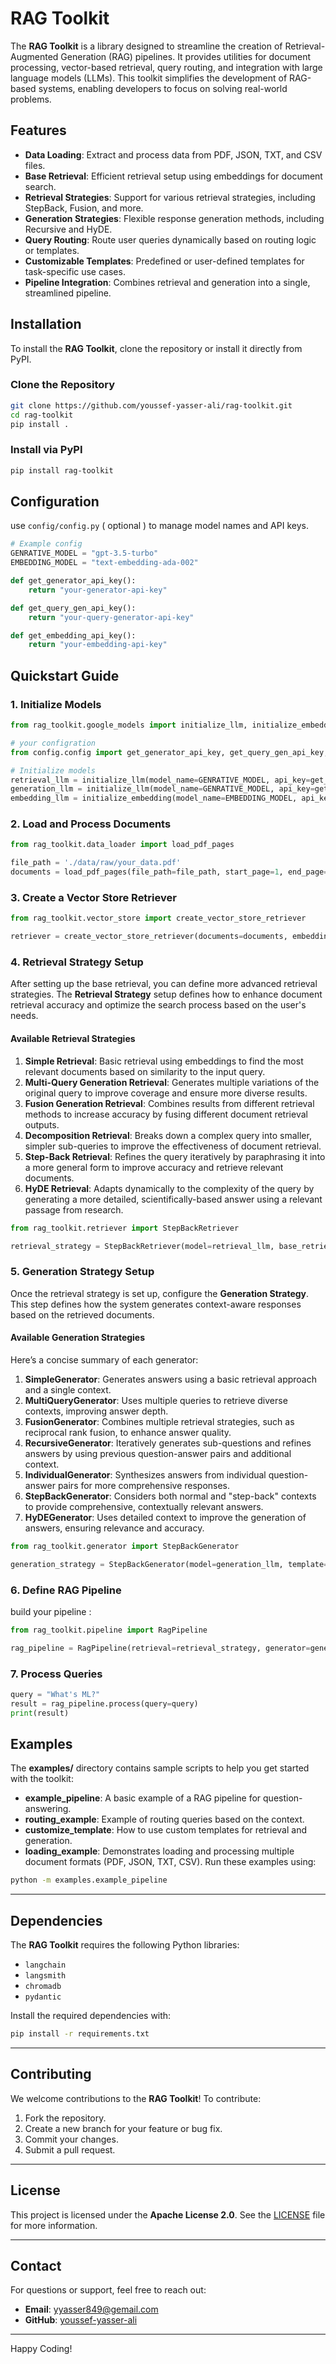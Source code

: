 # RAG Toolkit

The **RAG Toolkit** is a library designed to streamline the creation of Retrieval-Augmented Generation (RAG) pipelines. It provides utilities for document processing, vector-based retrieval, query routing, and integration with large language models (LLMs). This toolkit simplifies the development of RAG-based systems, enabling developers to focus on solving real-world problems.

## Features

- **Data Loading**: Extract and process data from PDF, JSON, TXT, and CSV files.
- **Base Retrieval**: Efficient retrieval setup using embeddings for document search.
- **Retrieval Strategies**: Support for various retrieval strategies, including StepBack, Fusion, and more.
- **Generation Strategies**: Flexible response generation methods, including Recursive and HyDE.
- **Query Routing**: Route user queries dynamically based on routing logic or templates.
- **Customizable Templates**: Predefined or user-defined templates for task-specific use cases.
- **Pipeline Integration**: Combines retrieval and generation into a single, streamlined pipeline.

## Installation

To install the **RAG Toolkit**, clone the repository or install it directly from PyPI.

### Clone the Repository

```bash
git clone https://github.com/youssef-yasser-ali/rag-toolkit.git
cd rag-toolkit
pip install .
```

### Install via PyPI

```bash
pip install rag-toolkit
```

## Configuration

use `config/config.py` ( optional ) to manage model names and API keys.

```python
# Example config
GENRATIVE_MODEL = "gpt-3.5-turbo"
EMBEDDING_MODEL = "text-embedding-ada-002"

def get_generator_api_key():
    return "your-generator-api-key"

def get_query_gen_api_key():
    return "your-query-generator-api-key"

def get_embedding_api_key():
    return "your-embedding-api-key"
```

## Quickstart Guide

### 1. Initialize Models

```python
from rag_toolkit.google_models import initialize_llm, initialize_embedding

# your configration
from config.config import get_generator_api_key, get_query_gen_api_key, get_embedding_api_key, GENRATIVE_MODEL, EMBEDDING_MODEL

# Initialize models
retrieval_llm = initialize_llm(model_name=GENRATIVE_MODEL, api_key=get_query_gen_api_key())
generation_llm = initialize_llm(model_name=GENRATIVE_MODEL, api_key=get_generator_api_key())
embedding_llm = initialize_embedding(model_name=EMBEDDING_MODEL, api_key=get_embedding_api_key())
```

### 2. Load and Process Documents

```python
from rag_toolkit.data_loader import load_pdf_pages

file_path = './data/raw/your_data.pdf'
documents = load_pdf_pages(file_path=file_path, start_page=1, end_page=20)
```

### 3. Create a Vector Store Retriever

```python
from rag_toolkit.vector_store import create_vector_store_retriever

retriever = create_vector_store_retriever(documents=documents, embeddings_model=embedding_llm)
```

### 4. Retrieval Strategy Setup

After setting up the base retrieval, you can define more advanced retrieval strategies. The **Retrieval Strategy** setup defines how to enhance document retrieval accuracy and optimize the search process based on the user's needs.

#### Available Retrieval Strategies

1. **Simple Retrieval**: Basic retrieval using embeddings to find the most relevant documents based on similarity to the input query.
2. **Multi-Query Generation Retrieval**: Generates multiple variations of the original query to improve coverage and ensure more diverse results.
3. **Fusion Generation Retrieval**: Combines results from different retrieval methods to increase accuracy by fusing different document retrieval outputs.
4. **Decomposition Retrieval**: Breaks down a complex query into smaller, simpler sub-queries to improve the effectiveness of document retrieval.
5. **Step-Back Retrieval**: Refines the query iteratively by paraphrasing it into a more general form to improve accuracy and retrieve relevant documents.
6. **HyDE Retrieval**: Adapts dynamically to the complexity of the query by generating a more detailed, scientifically-based answer using a relevant passage from research.

```python
from rag_toolkit.retriever import StepBackRetriever

retrieval_strategy = StepBackRetriever(model=retrieval_llm, base_retriever=retriever, template=None)
```

### 5. Generation Strategy Setup

Once the retrieval strategy is set up, configure the **Generation Strategy**. This step defines how the system generates context-aware responses based on the retrieved documents.

#### Available Generation Strategies

Here’s a concise summary of each generator:

1. **SimpleGenerator**: Generates answers using a basic retrieval approach and a single context.
2. **MultiQueryGenerator**: Uses multiple queries to retrieve diverse contexts, improving answer depth.
3. **FusionGenerator**: Combines multiple retrieval strategies, such as reciprocal rank fusion, to enhance answer quality.
4. **RecursiveGenerator**: Iteratively generates sub-questions and refines answers by using previous question-answer pairs and additional context.
5. **IndividualGenerator**: Synthesizes answers from individual question-answer pairs for more comprehensive responses.
6. **StepBackGenerator**: Considers both normal and "step-back" contexts to provide comprehensive, contextually relevant answers.
7. **HyDEGenerator**: Uses detailed context to improve the generation of answers, ensuring relevance and accuracy.

```python
from rag_toolkit.generator import StepBackGenerator

generation_strategy = StepBackGenerator(model=generation_llm, template=None)
```

### 6. Define RAG Pipeline

build your pipeline :

```python
from rag_toolkit.pipeline import RagPipeline

rag_pipeline = RagPipeline(retrieval=retrieval_strategy, generator=generation_strategy)
```

### 7. Process Queries

```python
query = "What's ML?"
result = rag_pipeline.process(query=query)
print(result)
```

## Examples

The **examples/** directory contains sample scripts to help you get started with the toolkit:

- **example_pipeline**: A basic example of a RAG pipeline for question-answering.
- **routing_example**: Example of routing queries based on the context.
- **customize_template**: How to use custom templates for retrieval and generation.
- **loading_example**: Demonstrates loading and processing multiple document formats (PDF, JSON, TXT, CSV).
  Run these examples using:

```bash
python -m examples.example_pipeline
```

---

## Dependencies

The **RAG Toolkit** requires the following Python libraries:

- `langchain`
- `langsmith`
- `chromadb`
- `pydantic`

Install the required dependencies with:

```bash
pip install -r requirements.txt
```

---

## Contributing

We welcome contributions to the **RAG Toolkit**! To contribute:

1. Fork the repository.
2. Create a new branch for your feature or bug fix.
3. Commit your changes.
4. Submit a pull request.

---

## License

This project is licensed under the **Apache License 2.0**. See the [LICENSE](LICENSE) file for more information.

---

## Contact

For questions or support, feel free to reach out:

- **Email**: yyasser849@gemail.com
- **GitHub**: [youssef-yasser-ali](https://github.com/youssef-yasser-ali)

---

Happy Coding!
